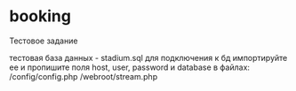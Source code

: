 # booking
Тестовое задание


тестовая база данных - stadium.sql
для подключения к бд импортируйте ее и пропишите поля host, user, password и database в файлах:
/config/config.php
/webroot/stream.php

